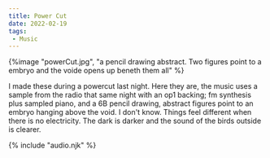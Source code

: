 ```yaml
---
title: Power Cut 
date: 2022-02-19
tags:
 - Music
---
```



{%image "powerCut.jpg", "a pencil drawing abstract. Two figures point to a embryo and the voide opens up beneth them all" %}


I made these during a powercut last night. Here they are, the music uses a
sample from the radio that same night with an op1 backing; fm synthesis plus
sampled piano, and a 6B pencil drawing, abstract figures point to an embryo
hanging above the void. I don't know. Things feel different when there is no
electricity. The dark is darker and the sound of the birds outside is clearer.


<audio id="song"><source src="{{ '/posts/greyI.mp3' | url }}"/></audio>
<audio id="songB"><source src="{{ '/posts/grey.mp3' | url }}"/></audio>
{% include "audio.njk" %}


